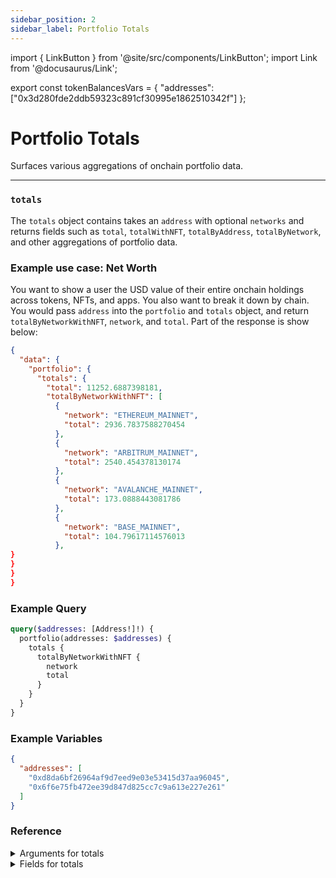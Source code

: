 ```yaml
---
sidebar_position: 2
sidebar_label: Portfolio Totals
---
```


import { LinkButton } from '@site/src/components/LinkButton';
import Link from '@docusaurus/Link';

export const tokenBalancesVars = {
  "addresses": ["0x3d280fde2ddb59323c891cf30995e1862510342f"]
};

# Portfolio Totals

Surfaces various aggregations of onchain portfolio data.

---


### `totals`

The `totals` object contains takes an `address` with optional `networks` and returns fields such as `total`, `totalWithNFT`, `totalByAddress`, `totalByNetwork`, and other aggregations of portfolio data.

### Example use case: Net Worth

You want to show a user the USD value of their entire onchain holdings across tokens, NFTs, and apps. You also want to break it down by chain. You would pass `address` into the `portfolio` and `totals` object, and return `totalByNetworkWithNFT`, `network`, and `total`. Part of the response is show below:


```json
{
  "data": {
    "portfolio": {
      "totals": {
        "total": 11252.6887398181,
        "totalByNetworkWithNFT": [
          {
            "network": "ETHEREUM_MAINNET",
            "total": 2936.7837588270454
          },
          {
            "network": "ARBITRUM_MAINNET",
            "total": 2540.454378130174
          },
          {
            "network": "AVALANCHE_MAINNET",
            "total": 173.0888443081786
          },
          {
            "network": "BASE_MAINNET",
            "total": 104.79617114576013
          },
}
}
}
}

```


### Example Query

```graphql
query($addresses: [Address!]!) {
  portfolio(addresses: $addresses) {
    totals {
      totalByNetworkWithNFT {
        network
        total
      }
    }
  }
}
```

### Example Variables

```json
{
  "addresses": [
    "0xd8da6bf26964af9d7eed9e03e53415d37aa96045",
    "0x6f6e75fb472ee39d847d825cc7c9a613e227e261"
  ]
}
```

<LinkButton href="/sandbox" type="primary" buttonCopy="Try in sandbox" />

### Reference

<details>
<summary>Arguments for totals</summary>

| Argument      | Description | Type |
| ----------- | ----------- | ----------- |
| `addresses`      | Required: Address you are querying balances for, inputted an array.    | `String!` | 
| `networks`      | Networks for which to retrieve balances for, inputted an array.      | `Network!` | 
| `appIds`      | Filter by a specific app       | `String!` | 
| `withOverrides`      | -       | `Boolean = false` | 

</details>

<details>
<summary>Fields for totals</summary>

| Field      | Description | Type |
| ----------- | ----------- | ----------- |
| `appsTotal`      | Returns total USD value of app holdings       | `Float!`       |
| `claimables`      | Object with fields `address`, `appId`, and `token` for returning claimables.      | `ClaimableToken!` | 
| `debts`      | Object with fields `address`, `appId`, and `token` for returning debts.       | `ClaimableToken!` | 
| `holdings`      | Returns USD total across categories such as Tokens, NFTs, and apps.       | `BaseTokenBalance!` | 
| `total`      | Returns a single USD total value.      | `Float!` | 
| `totalByAddress`      | Returns USD totals by address.        | `totalByAddress!` | 
| `totalByNetwork`      | Returns USD totals by network.       | `totalByNetwork!` | 
| `totalByNetworkWithNFT`      | Returns USD totals by network including NFTs.     | `totalByNetworkWithNFT!` | 
| `totalWithNFT`      | Returns a single USD total value including NFTs.      | `Float!` | 

</details>